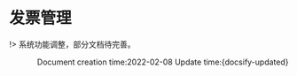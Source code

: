 # 发票管理

!> 系统功能调整，部分文档待完善。

<p align="right">Document creation time:2022-02-08   Update time:{docsify-updated} </p> 